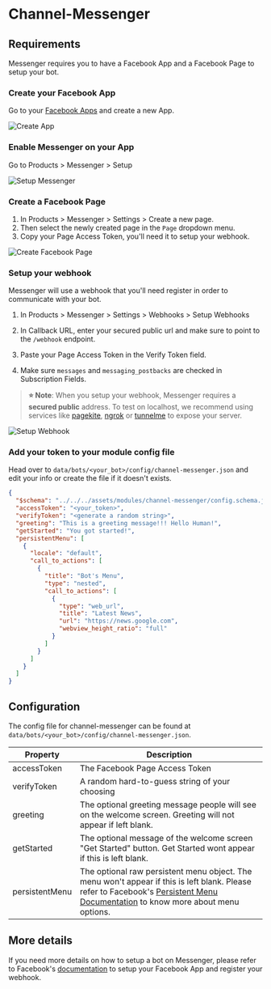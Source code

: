 # Channel-Messenger

## Requirements

Messenger requires you to have a Facebook App and a Facebook Page to setup your bot.

### Create your Facebook App

Go to your [Facebook Apps](https://developers.facebook.com/apps/) and create a new App.

![Create App](assets/messenger-app.png)

### Enable Messenger on your App

Go to Products > Messenger > Setup

![Setup Messenger](assets/messenger-setup.png)

### Create a Facebook Page

1. In Products > Messenger > Settings > Create a new page.
1. Then select the newly created page in the `Page` dropdown menu.
1. Copy your Page Access Token, you'll need it to setup your webhook.

![Create Facebook Page](assets/messenger-page.png)

### Setup your webhook

Messenger will use a webhook that you'll need register in order to communicate with your bot.

1. In Products > Messenger > Settings > Webhooks > Setup Webhooks

1. In Callback URL, enter your secured public url and make sure to point to the `/webhook` endpoint.
1. Paste your Page Access Token in the Verify Token field.
1. Make sure `messages` and `messaging_postbacks` are checked in Subscription Fields.

> **⭐ Note**: When you setup your webhook, Messenger requires a **secured public** address. To test on localhost, we recommend using services like [pagekite](https://pagekite.net/), [ngrok](https://ngrok.com) or [tunnelme](https://localtunnel.github.io/www/) to expose your server.

![Setup Webhook](assets/messenger-webhook.png)

### Add your token to your module config file

Head over to `data/bots/<your_bot>/config/channel-messenger.json` and edit your info or create the file if it doesn't exists.

```json
{
  "$schema": "../../../assets/modules/channel-messenger/config.schema.json",
  "accessToken": "<your_token>",
  "verifyToken": "<generate a random string>",
  "greeting": "This is a greeting message!!! Hello Human!",
  "getStarted": "You got started!",
  "persistentMenu": [
    {
      "locale": "default",
      "call_to_actions": [
        {
          "title": "Bot's Menu",
          "type": "nested",
          "call_to_actions": [
            {
              "type": "web_url",
              "title": "Latest News",
              "url": "https://news.google.com",
              "webview_height_ratio": "full"
            }
          ]
        }
      ]
    }
  ]
}
```

## Configuration

The config file for channel-messenger can be found at `data/bots/<your_bot>/config/channel-messenger.json`.

| Property       | Description                                                                                                                                                                                                                                                               |
| -------------- | ------------------------------------------------------------------------------------------------------------------------------------------------------------------------------------------------------------------------------------------------------------------------- |
| accessToken    | The Facebook Page Access Token                                                                                                                                                                                                                                            |
| verifyToken    | A random hard-to-guess string of your choosing                                                                                                                                                                                                                            |
| greeting       | The optional greeting message people will see on the welcome screen. Greeting will not appear if left blank.                                                                                                                                                              |
| getStarted     | The optional message of the welcome screen "Get Started" button. Get Started wont appear if this is left blank.                                                                                                                                                           |
| persistentMenu | The optional raw persistent menu object. The menu won't appear if this is left blank. Please refer to Facebook's [Persistent Menu Documentation](https://developers.facebook.com/docs/messenger-platform/send-messages/persistent-menu/) to know more about menu options. |

## More details

If you need more details on how to setup a bot on Messenger, please refer to Facebook's [documentation](https://developers.facebook.com/docs/messenger-platform/getting-started/app-setup) to setup your Facebook App and register your webhook.
